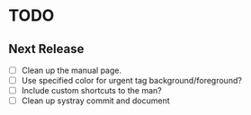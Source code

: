 TODO
====

Next Release
------------
- [ ] Clean up the manual page.
- [ ] Use specified color for urgent tag background/foreground?
- [ ] Include custom shortcuts to the man?
- [ ] Clean up systray commit and document
